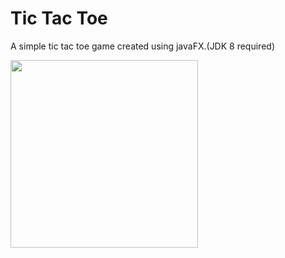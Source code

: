 # Tic Tac Toe

A simple tic tac toe game created using javaFX.(JDK 8 required)

<img src="https://github.com/razibsarkerleo/javafxtictactoe/blob/91ad32fad694228faa9db75b0c307a5b1251a119/screenshots/tic_tac_toe.gif" width="300">

